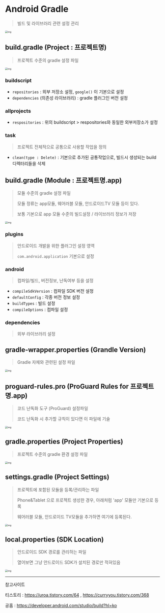 # Android Gradle

> 빌드 및 라이브러리 관련 설정 관리

<img src="https://blog.kakaocdn.net/dn/er6FA8/btq9fxiccie/m3oGGpM8FcWB0Ym4m2fjnK/img.png" alt="img" style="zoom:50%;" />



## build.gradle (Project : 프로젝트명)

> 프로젝트 수준의 gradle 설정 파일

<img src="https://blog.kakaocdn.net/dn/bYj8Re/btq9fXufYFm/gSc79F1fpLpgocv0um9Xr1/img.png" alt="img" style="zoom:50%;" />



### buildscript

- `repositories` : 외부 저장소 설정, `google()` 이 기본으로 설정
- `dependencies` (의존성 라이브러리) : gradle 플러그인 버전 설정



### allprojects

- `respositories` : 위의 buildscript > respositories와 동일한 외부저장소가 설정



### task

> 프로젝트 전체적으로 공통으로 사용할 작업을 정의

- `clean(type : Delete)` : 기본으로 추가된 공통작업으로, 빌드시 생성되는 build 디렉터리들을 삭제 



## build.gradle (Module : 프로젝트명.app)

> 모듈 수준의 gradle 설정 파일
>
> 모듈 정류는 app모듈, 웨어러블 모듈, 안드로이드TV 모듈 등이 있다.
>
> 보통 기본으로 app 모듈 수준의 빌드설정 / 라이브러리 정보가 저장



<img src="https://blog.kakaocdn.net/dn/REkTL/btq9fkRcljp/vVEgkAksN5xKwK7Ur51DD1/img.png" alt="img" style="zoom:50%;" />

### plugins

> 안드로이드 개발을 위한 플러그인 설정 영역
>
> `com.android.application` 기본으로 설정



### android

> 컴파일/빌드, 버전정보, 난독여부 등을 설정

- `compileSdkVersion` : 컴파일 SDK 버전 설정
- `defaultConfig` : 각종 버전 정보 설정
- `buildTypes` : 빌드 설정
- `compileOptions` : 컴파일 설정



### dependencies

> 외부 라이브러리 설정



## gradle-wrapper.properties (Grandle Version)

> Gradle 자체와 관련된 설정 파일

<img src="https://blog.kakaocdn.net/dn/bgWwBx/btq9e6ySXz3/QXlpdF4ua9FcF0b8C15Ty1/img.png" alt="img" style="zoom:50%;" />



## proguard-rules.pro (ProGuard Rules for 프로젝트명.app)

> 코드 난독화 도구 (ProGuard) 설정파일
>
> 코드 난독화 시 추가할 규칙이 있다면 이 파일에 기술

<img src="https://blog.kakaocdn.net/dn/byTYKL/btq9eMgmpgG/H4kqJioWXDhgw5VyAVpLf0/img.png" alt="img" style="zoom:50%;" />



## gradle.properties (Project Properties)

> 프로젝트 수준의 gradle 환경 설정 파일

<img src="https://blog.kakaocdn.net/dn/dNED4G/btq9eMUYWEW/jnBAxmxEEym5um5xttuTn1/img.png" alt="img" style="zoom:50%;" />



## settings.gradle (Project Settings)

> 프로젝트에 포함된 모듈을 등록/관리하는 파일
>
> Phone&Tablet 으로 프로젝트 생성한 경우, 아래처럼 'app' 모듈만 기본으로 등록
>
> 웨어러블 모듈, 안드로이드 TV모듈을 추가하면 여기에 등록된다.

<img src="https://blog.kakaocdn.net/dn/wyfJx/btq9gYfljc4/AoszpcF3MJHp8sUzwAck5k/img.png" alt="img" style="zoom:50%;" />



## local.properties (SDK Location)

> 안드로이드 SDK 경로를 관리하는 파일
>
> 열어보면 그냥 안드로이드 SDK가 설치된 경로만 적혀있음

<img src="https://blog.kakaocdn.net/dn/r0tXG/btq9e7kk4Yg/bHMeJ6wReE12hYOjlTQu00/img.png" alt="img" style="zoom:50%;" />



----

참고사이트

티스토리 : https://uroa.tistory.com/64 , https://curryyou.tistory.com/368

공홈 : https://developer.android.com/studio/build?hl=ko